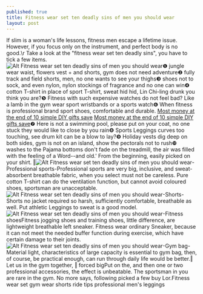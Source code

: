 ```yaml
---
published: true
title: Fitness wear set ten deadly sins of men you should wear
layout: post
---
```

If slim is a woman\'s life lessons, fitness men escape a lifetime issue. However, if you focus only on the instrument, and perfect body is no good.\r Take a look at the \"fitness wear set ten deadly sins\", you have to tick a few items.![Alt Fitness wear set ten deadly sins of men you should wear](https://c2.staticflickr.com/2/1648/23967646449_5fc4160240_z.jpg)❶ jungle wear waist, flowers vest + and shorts, gym does not need adventure❷ fully track and field shorts, men, no one wants to see your thighs❸ shoes not to sock, and even nylon, nylon stockings of fragrance and no one can win❹ cotton T-shirt in place of sport T-shirt, sweat hid hid, Lin Chi-ling drunk you think you are?❺ Fitness with such expensive watches do not feel bad? Like a lamb in the gym wear sport wristbands or a sports watch❻ When fitness is professional brand sport shoes, comfortable and durable. [Most money at the end of 10 simple DIY gifts save](http://www.mkfans.com/2015/12/30/most-money-at-the-end-of-10-simple-diy-gifts-save-dry-pouch/) [Most money at the end of 10 simple DIY gifts save](http://www.mkfans.com/2015/12/30/most-money-at-the-end-of-10-simple-diy-gifts-save-dry-pouch/)❼ Here is not a swimming pool, please put on your coat, no one stuck they would like to close by you rain❽ Sports Leggings curves too touching, see drum kit can be a blow to lay?❾ Holiday vests dig deep on both sides, gym is not on an island, show the pectorals not to rush❿ washes to the Pajama bottoms don\'t fade on the treadmill, the air was filled with the feeling of a Word--and old.\' From the beginning, easily picked on your shirt. ‖![Alt Fitness wear set ten deadly sins of men you should wear](https://c2.staticflickr.com/2/1705/23967652259_cafca257b9_b.jpg)-Professional sports-Professional sports are very big, inclusive, and sweat-absorbent breathable fabric, when you select must not be careless. Pure cotton T-shirt can do the ventilation function, but cannot avoid coloured shoes, sportsman are unacceptable.![Alt Fitness wear set ten deadly sins of men you should wear](https://c2.staticflickr.com/2/1592/24335439865_6d5c59f53f_b.jpg)-Shorts-Shorts no jacket required so harsh, sufficiently comfortable, breathable as well. Put athletic Leggings to sweat is a good model.![Alt Fitness wear set ten deadly sins of men you should wear](https://c2.staticflickr.com/2/1558/24252944351_5bc1830c8c_b.jpg)-Fitness shoesFitness jogging shoes and training shoes, little difference, are lightweight breathable left sneaker. Fitness wear ordinary Sneaker, because it can not meet the needed buffer function during exercise, which have certain damage to their joints.![Alt Fitness wear set ten deadly sins of men you should wear](https://c2.staticflickr.com/2/1490/24335452245_1e77316012_b.jpg)-Gym bag-Material light, characteristics of large capacity is essential to gym bag, then, of course, be practical enough, can run through daily life would be better.‖ Let us in the gym together, ‖ forced bigPut on the, and then one or two professional accessories, the effect is unbeatable. The sportsman in you are rare in the gym. No more says, following picked a few buy Lor.Fitness wear set gym wear shorts ride tips professional men\'s leggings